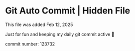 # Git Auto Commit | Hidden File

This file was added Feb 12, 2025

Just for fun and keeping my daily git commit active 🤪

commit number: 123732
